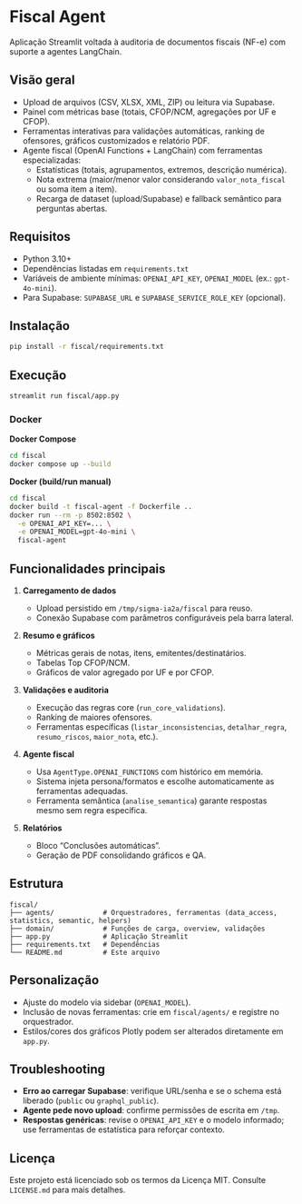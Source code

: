 # Fiscal Agent

Aplicação Streamlit voltada à auditoria de documentos fiscais (NF-e) com suporte a agentes LangChain.

## Visão geral

- Upload de arquivos (CSV, XLSX, XML, ZIP) ou leitura via Supabase.
- Painel com métricas base (totais, CFOP/NCM, agregações por UF e CFOP).
- Ferramentas interativas para validações automáticas, ranking de ofensores, gráficos customizados e relatório PDF.
- Agente fiscal (OpenAI Functions + LangChain) com ferramentas especializadas:
  - Estatísticas (totais, agrupamentos, extremos, descrição numérica).
  - Nota extrema (maior/menor valor considerando `valor_nota_fiscal` ou soma item a item).
  - Recarga de dataset (upload/Supabase) e fallback semântico para perguntas abertas.

## Requisitos

- Python 3.10+
- Dependências listadas em `requirements.txt`
- Variáveis de ambiente mínimas: `OPENAI_API_KEY`, `OPENAI_MODEL` (ex.: `gpt-4o-mini`).
- Para Supabase: `SUPABASE_URL` e `SUPABASE_SERVICE_ROLE_KEY` (opcional).

## Instalação

```bash
pip install -r fiscal/requirements.txt
```

## Execução

```bash
streamlit run fiscal/app.py
```

### Docker

**Docker Compose**

```bash
cd fiscal
docker compose up --build
```

**Docker (build/run manual)**

```bash
cd fiscal
docker build -t fiscal-agent -f Dockerfile ..
docker run --rm -p 8502:8502 \
  -e OPENAI_API_KEY=... \
  -e OPENAI_MODEL=gpt-4o-mini \
  fiscal-agent
```

## Funcionalidades principais

1. **Carregamento de dados**
   - Upload persistido em `/tmp/sigma-ia2a/fiscal` para reuso.
   - Conexão Supabase com parâmetros configuráveis pela barra lateral.

2. **Resumo e gráficos**
   - Métricas gerais de notas, itens, emitentes/destinatários.
   - Tabelas Top CFOP/NCM.
   - Gráficos de valor agregado por UF e por CFOP.

3. **Validações e auditoria**
   - Execução das regras core (`run_core_validations`).
   - Ranking de maiores ofensores.
   - Ferramentas específicas (`listar_inconsistencias`, `detalhar_regra`, `resumo_riscos`, `maior_nota`, etc.).

4. **Agente fiscal**
   - Usa `AgentType.OPENAI_FUNCTIONS` com histórico em memória.
   - Sistema injeta persona/formatos e escolhe automaticamente as ferramentas adequadas.
   - Ferramenta semântica (`analise_semantica`) garante respostas mesmo sem regra específica.

5. **Relatórios**
   - Bloco “Conclusões automáticas”.
   - Geração de PDF consolidando gráficos e QA.

## Estrutura

```
fiscal/
├── agents/            # Orquestradores, ferramentas (data_access, statistics, semantic, helpers)
├── domain/            # Funções de carga, overview, validações
├── app.py             # Aplicação Streamlit
├── requirements.txt   # Dependências
└── README.md          # Este arquivo
```

## Personalização

- Ajuste do modelo via sidebar (`OPENAI_MODEL`).
- Inclusão de novas ferramentas: crie em `fiscal/agents/` e registre no orquestrador.
- Estilos/cores dos gráficos Plotly podem ser alterados diretamente em `app.py`.

## Troubleshooting

- **Erro ao carregar Supabase**: verifique URL/senha e se o schema está liberado (`public` ou `graphql_public`).
- **Agente pede novo upload**: confirme permissões de escrita em `/tmp`.
- **Respostas genéricas**: revise o `OPENAI_API_KEY` e o modelo informado; use ferramentas de estatística para reforçar contexto.

## Licença

Este projeto está licenciado sob os termos da Licença MIT. Consulte `LICENSE.md` para mais detalhes.
